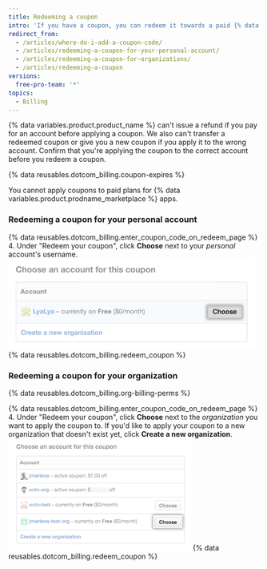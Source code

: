 ```yaml
---
title: Redeeming a coupon
intro: 'If you have a coupon, you can redeem it towards a paid {% data variables.product.prodname_dotcom %} subscription.'
redirect_from:
  - /articles/where-do-i-add-a-coupon-code/
  - /articles/redeeming-a-coupon-for-your-personal-account/
  - /articles/redeeming-a-coupon-for-organizations/
  - /articles/redeeming-a-coupon
versions:
  free-pro-team: '*'
topics:
  - Billing
---
```


{% data variables.product.product_name %} can't issue a refund if you pay for an account before applying a coupon. We also can't transfer a redeemed coupon or give you a new coupon if you apply it to the wrong account. Confirm that you're applying the coupon to the correct account before you redeem a coupon.

{% data reusables.dotcom_billing.coupon-expires %}

You cannot apply coupons to paid plans for {% data variables.product.prodname_marketplace %} apps.

### Redeeming a coupon for your personal account

{% data reusables.dotcom_billing.enter_coupon_code_on_redeem_page %}
4. Under "Redeem your coupon", click **Choose** next to your *personal* account's username.
   ![Choose button](/assets/images/help/settings/redeem-coupon-choose-button-for-personal-accounts.png)
{% data reusables.dotcom_billing.redeem_coupon %}

### Redeeming a coupon for your organization

{% data reusables.dotcom_billing.org-billing-perms %}

{% data reusables.dotcom_billing.enter_coupon_code_on_redeem_page %}
4. Under "Redeem your coupon", click **Choose** next to the *organization* you want to apply the coupon to. If you'd like to apply your coupon to a new organization that doesn't exist yet, click **Create a new organization**.
   ![Choose button](/assets/images/help/settings/redeem-coupon-choose-button.png)
{% data reusables.dotcom_billing.redeem_coupon %}

